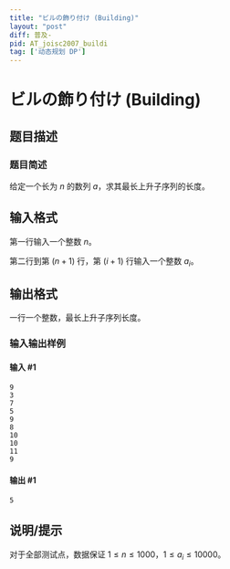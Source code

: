 ```yaml
---
title: "ビルの飾り付け (Building)"
layout: "post"
diff: 普及-
pid: AT_joisc2007_buildi
tag: ['动态规划 DP']
---
```


# ビルの飾り付け (Building)

## 题目描述

### 题目简述

给定一个长为 $n$ 的数列 $a$，求其最长上升子序列的长度。

## 输入格式

第一行输入一个整数 $n$。

第二行到第 $(n+1)$ 行，第 $(i+1)$ 行输入一个整数 $a_i$。

## 输出格式

一行一个整数，最长上升子序列长度。

### 输入输出样例

#### 输入 #1

```
9
3
7
5
9
8
10
10
11
9
```
#### 输出 #1

```
5
```

## 说明/提示

对于全部测试点，数据保证 $1\le n\le 1000$，$1\le a_i\le 10000$。

